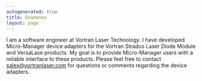 ```yaml
---
autogenerated: true
title: Dsweeney
layout: page
---
```


I am a software engineer at Vortran Laser Technology. I have developed
Micro-Manager device adapters for the Vortran Stradus Laser Diode Module
and VersaLase products. My goal is to provide Micro-Manager users with a
reliable interface to these products. Please feel free to contact
sales@vortranlaser.com for questions or comments regarding the device
adapters.
